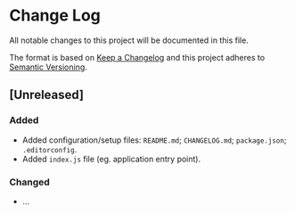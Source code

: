 # Change Log
All notable changes to this project will be documented in this file.

The format is based on [Keep a Changelog](http://keepachangelog.com/) and this project adheres to [Semantic Versioning](http://semver.org/).

## [Unreleased]
### Added
- Added configuration/setup files: `README.md`; `CHANGELOG.md`; `package.json`; `.editorconfig`.
- Added `index.js` file (eg. application entry point).

### Changed
- ...
